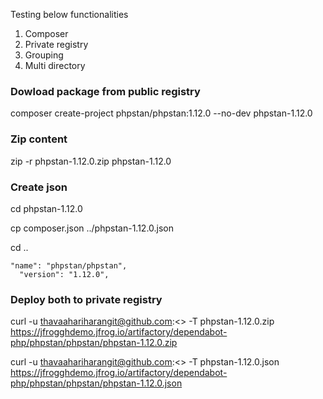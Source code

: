 Testing below functionalities

1. Composer
2. Private registry
3. Grouping
4. Multi directory

### Dowload package from public registry
composer create-project phpstan/phpstan:1.12.0 --no-dev phpstan-1.12.0

### Zip content
zip -r phpstan-1.12.0.zip phpstan-1.12.0

### Create json
cd phpstan-1.12.0

cp composer.json ../phpstan-1.12.0.json

cd ..

```
"name": "phpstan/phpstan",
  "version": "1.12.0",
```

### Deploy both to private registry
curl -u thavaahariharangit@github.com:<<token>> -T phpstan-1.12.0.zip https://jfrogghdemo.jfrog.io/artifactory/dependabot-php/phpstan/phpstan/phpstan-1.12.0.zip

curl -u thavaahariharangit@github.com:<<token>> -T phpstan-1.12.0.json https://jfrogghdemo.jfrog.io/artifactory/dependabot-php/phpstan/phpstan/phpstan-1.12.0.json

